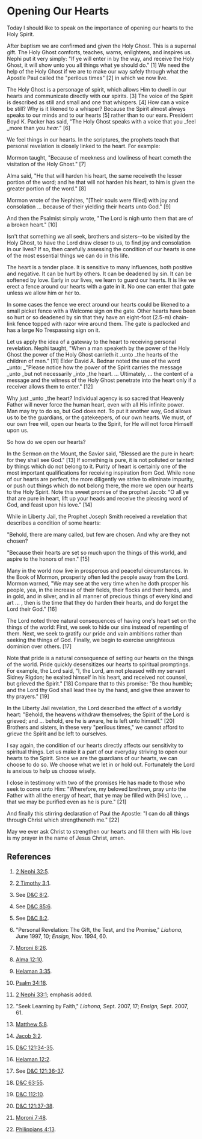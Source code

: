 # Opening Our Hearts

Today I should like to speak on the importance of opening our hearts to the
Holy Spirit.

After baptism we are confirmed and given the Holy Ghost. This is a supernal
gift. The Holy Ghost comforts, teaches, warns, enlightens, and inspires us.
Nephi put it very simply: "If ye will enter in by the way, and receive the
Holy Ghost, it will show unto you all things what ye should do." [1]  We need
the help of the Holy Ghost if we are to make our way safely through what the
Apostle Paul called the "perilous times" [2]  in which we now live.

The Holy Ghost is a personage of spirit, which allows Him to dwell in our
hearts and communicate directly with our spirits. [3]  The voice of the Spirit
is described as still and small and one that whispers. [4]  How can a voice be
still? Why is it likened to a whisper? Because the Spirit almost always speaks
to our minds and to our hearts [5]  rather than to our ears. President Boyd K.
Packer has said, "The Holy Ghost speaks with a voice that you _feel _more than
you _hear._" [6]

We feel things in our hearts. In the scriptures, the prophets teach that
personal revelation is closely linked to the heart. For example:

Mormon taught, "Because of meekness and lowliness of heart cometh the
visitation of the Holy Ghost." [7]

Alma said, "He that will harden his heart, the same receiveth the lesser
portion of the word; and he that will not harden his heart, to him is given
the greater portion of the word." [8]

Mormon wrote of the Nephites, "[Their souls were filled] with joy and
consolation ... because of their yielding their hearts unto God." [9]

And then the Psalmist simply wrote, "The Lord is nigh unto them that are of a
broken heart." [10]

Isn't that something we all seek, brothers and sisters--to be visited by the
Holy Ghost, to have the Lord draw closer to us, to find joy and consolation in
our lives? If so, then carefully assessing the condition of our hearts is one
of the most essential things we can do in this life.

The heart is a tender place. It is sensitive to many influences, both positive
and negative. It can be hurt by others. It can be deadened by sin. It can be
softened by love. Early in our lives, we learn to guard our hearts. It is like
we erect a fence around our hearts with a gate in it. No one can enter that
gate unless we allow him or her to.

In some cases the fence we erect around our hearts could be likened to a small
picket fence with a Welcome sign on the gate. Other hearts have been so hurt
or so deadened by sin that they have an eight-foot (2.5-m) chain-link fence
topped with razor wire around them. The gate is padlocked and has a large No
Trespassing sign on it.

Let us apply the idea of a gateway to the heart to receiving personal
revelation. Nephi taught, "When a man speaketh by the power of the Holy Ghost
the power of the Holy Ghost carrieth it _unto _the hearts of the children of
men." [11]  Elder David A. Bednar noted the use of the word _unto: _"Please
notice how the power of the Spirit carries the message _unto _but not
necessarily _into _the heart. ... Ultimately, ... the content of a message and the
witness of the Holy Ghost penetrate into the heart only if a receiver allows
them to enter." [12]

Why just _unto _the heart? Individual agency is so sacred that Heavenly Father
will never force the human heart, even with all His infinite power. Man may
try to do so, but God does not. To put it another way, God allows us to be the
guardians, or the gatekeepers, of our own hearts. We must, of our own free
will, open our hearts to the Spirit, for He will not force Himself upon us.

So how do we open our hearts?

In the Sermon on the Mount, the Savior said, "Blessed are the pure in heart:
for they shall see God." [13]  If something is pure, it is not polluted or
tainted by things which do not belong to it. Purity of heart is certainly one
of the most important qualifications for receiving inspiration from God. While
none of our hearts are perfect, the more diligently we strive to eliminate
impurity, or push out things which do not belong there, the more we open our
hearts to the Holy Spirit. Note this sweet promise of the prophet Jacob: "O
all ye that are pure in heart, lift up your heads and receive the pleasing
word of God, and feast upon his love." [14]

While in Liberty Jail, the Prophet Joseph Smith received a revelation that
describes a condition of some hearts:

"Behold, there are many called, but few are chosen. And why are they not
chosen?

"Because their hearts are set so much upon the things of this world, and
aspire to the honors of men." [15]

Many in the world now live in prosperous and peaceful circumstances. In the
Book of Mormon, prosperity often led the people away from the Lord. Mormon
warned, "We may see at the very time when he doth prosper his people, yea, in
the increase of their fields, their flocks and their herds, and in gold, and
in silver, and in all manner of precious things of every kind and art ... , then
is the time that they do harden their hearts, and do forget the Lord their
God." [16]

The Lord noted three natural consequences of having one's heart set on the
things of the world: First, we seek to hide our sins instead of repenting of
them. Next, we seek to gratify our pride and vain ambitions rather than
seeking the things of God. Finally, we begin to exercise unrighteous dominion
over others. [17]

Note that pride is a natural consequence of setting our hearts on the things
of the world. Pride quickly desensitizes our hearts to spiritual promptings.
For example, the Lord said, "I, the Lord, am not pleased with my servant
Sidney Rigdon; he exalted himself in his heart, and received not counsel, but
grieved the Spirit." [18]  Compare that to this promise: "Be thou humble; and
the Lord thy God shall lead thee by the hand, and give thee answer to thy
prayers." [19]

In the Liberty Jail revelation, the Lord described the effect of a worldly
heart: "Behold, the heavens withdraw themselves; the Spirit of the Lord is
grieved; and ... behold, ere he is aware, he is left unto himself." [20]
Brothers and sisters, in these very "perilous times," we cannot afford to
grieve the Spirit and be left to ourselves.

I say again, the condition of our hearts directly affects our sensitivity to
spiritual things. Let us make it a part of our everyday striving to open our
hearts to the Spirit. Since we are the guardians of our hearts, we can choose
to do so. We choose what we let in or hold out. Fortunately the Lord is
anxious to help us choose wisely.

I close in testimony with two of the promises He has made to those who seek to
come unto Him: "Wherefore, my beloved brethren, pray unto the Father with all
the energy of heart, that ye may be filled with [His] love, ... that we may be
purified even as he is pure." [21]

And finally this stirring declaration of Paul the Apostle: "I can do all
things through Christ which strengtheneth me." [22]

May we ever ask Christ to strengthen our hearts and fill them with His love is
my prayer in the name of Jesus Christ, amen.

## References

  1.   [2 Nephi 32:5](https://www.lds.org/scriptures/bofm/2-ne/32.5?lang=eng#4).

  2.   [2 Timothy 3:1](https://www.lds.org/scriptures/nt/2-tim/3.1?lang=eng#0).

  3.  See [D&amp;C 8:2](https://www.lds.org/scriptures/dc-testament/dc/8.2?lang=eng#1).

  4.  See [D&amp;C 85:6](https://www.lds.org/scriptures/dc-testament/dc/85.6?lang=eng#5).

  5.  See [D&amp;C 8:2](https://www.lds.org/scriptures/dc-testament/dc/8.2?lang=eng#1).

  6.  "Personal Revelation: The Gift, the Test, and the Promise," _Liahona,_ June 1997, 10; _Ensign,_ Nov. 1994, 60.

  7.   [Moroni 8:26](https://www.lds.org/scriptures/bofm/moro/8.26?lang=eng#25).

  8.   [Alma 12:10](https://www.lds.org/scriptures/bofm/alma/12.10?lang=eng#9).

  9.   [Helaman 3:35](https://www.lds.org/scriptures/bofm/hel/3.35?lang=eng#34).

  10.   [Psalm 34:18](https://www.lds.org/scriptures/ot/ps/34.18?lang=eng#17).

  11.   [2 Nephi 33:1](https://www.lds.org/scriptures/bofm/2-ne/33.1?lang=eng#0); emphasis added.

  12.  "Seek Learning by Faith," _Liahona,_ Sept. 2007, 17; _Ensign,_ Sept. 2007, 61.

  13.   [Matthew 5:8](https://www.lds.org/scriptures/nt/matt/5.8?lang=eng#7).

  14.   [Jacob 3:2](https://www.lds.org/scriptures/bofm/jacob/3.2?lang=eng#1).

  15.   [D&amp;C 121:34-35](https://www.lds.org/scriptures/dc-testament/dc/121.34-35?lang=eng#33).

  16.   [Helaman 12:2](https://www.lds.org/scriptures/bofm/hel/12.2?lang=eng#1).

  17.  See [D&amp;C 121:36-37](https://www.lds.org/scriptures/dc-testament/dc/121.36-37?lang=eng#35).

  18.   [D&amp;C 63:55](https://www.lds.org/scriptures/dc-testament/dc/63.55?lang=eng#54).

  19.   [D&amp;C 112:10](https://www.lds.org/scriptures/dc-testament/dc/112.10?lang=eng#9).

  20.   [D&amp;C 121:37-38](https://www.lds.org/scriptures/dc-testament/dc/121.37-38?lang=eng#36).

  21.   [Moroni 7:48](https://www.lds.org/scriptures/bofm/moro/7.48?lang=eng#47).

  22.   [Philippians 4:13](https://www.lds.org/scriptures/nt/philip/4.13?lang=eng#12).

